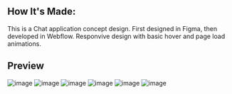 ## How It's Made: 
This is a Chat application concept design. 
First designed in Figma, then developed in Webflow. 
Responvive design with basic hover and page load animations.


## Preview
![image](https://user-images.githubusercontent.com/64226925/234437413-e0900b5b-696e-4c70-b226-7fd5e74af96f.png)
![image](https://user-images.githubusercontent.com/64226925/234437493-1797fa22-04ec-4a2c-8572-e4d9eb627ddd.png)
![image](https://user-images.githubusercontent.com/64226925/234437532-67cae30c-6372-46d1-8958-7e52aff6edab.png)
![image](https://user-images.githubusercontent.com/64226925/234437590-161c25c8-5a28-416e-afb9-02b4ce7831b7.png)
![image](https://user-images.githubusercontent.com/64226925/234437667-f66e5969-7978-44ab-bfa4-e44a0f4dadbe.png)
![image](https://user-images.githubusercontent.com/64226925/234437711-577daaf2-cf40-405e-928d-b68d43cb6c04.png)
